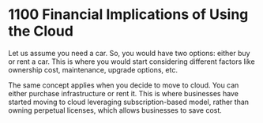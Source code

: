 # 1100 Financial Implications of Using the Cloud

Let us assume you need a car. So, you would have two options: either buy or rent a car. This is where you would start considering different factors like ownership cost, maintenance, upgrade options, etc.

The same concept applies when you decide to move to cloud. You can either purchase infrastructure or rent it. This is where businesses have started moving to cloud leveraging subscription-based model, rather than owning perpetual licenses, which allows businesses to save cost.

